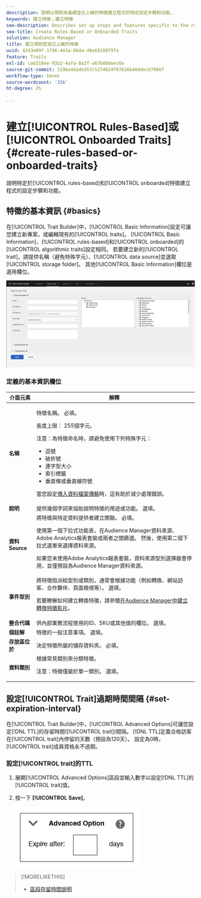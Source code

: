 ```yaml
---
description: 說明以規則為基礎並已上線的特徵建立程式的特定設定步驟和功能。
keywords: 建立特徵；建立特徵
seo-description: Describes set up steps and features specific to the rules-based and onboarded trait creation process.
seo-title: Create Rules-Based or Onboarded Traits
solution: Audience Manager
title: 建立規則型或已上線的特徵
uuid: 4243e09f-1f96-443a-864a-d6e6918079fa
feature: Traits
exl-id: cad318ee-93b2-4afa-8a2f-a67b068eec0a
source-git-commit: 319be4dade263c5274624f07616b404decb7066f
workflow-type: tm+mt
source-wordcount: '356'
ht-degree: 2%

---
```


# 建立[!UICONTROL Rules-Based]或[!UICONTROL Onboarded Traits] {#create-rules-based-or-onboarded-traits}

說明特定於[!UICONTROL rules-based]和[!UICONTROL onboarded]特徵建立程式的設定步驟和功能。

<!-- c_tb_rules_traits.xml -->

## 特徵的基本資訊 {#basics}

在[!UICONTROL Trait Builder]中，[!UICONTROL Basic Information]設定可讓您建立新專案，或編輯現有的[!UICONTROL traits]。 [!UICONTROL Basic Information]、[!UICONTROL rules-based]和[!UICONTROL onboarded]的[!UICONTROL algorithmic traits]設定相同。 若要建立新的[!UICONTROL trait]，請提供名稱（避免特殊字元）、[!UICONTROL data source]並選取[!UICONTROL storage folder]。 其他[!UICONTROL Basic Information]欄位是選用欄位。

<!-- c_tb_basics.xml -->

![建立特徵](assets/create-trait.png)

### 定義的基本資訊欄位

<table id="table_42AEC7A5B22346C5BB996D2D36C56229"> 
 <thead> 
  <tr> 
   <th colname="col1" class="entry"> 介面元素 </th> 
   <th colname="col2" class="entry"> 解釋 </th> 
  </tr> 
 </thead>
 <tbody> 
  <tr> 
   <td colname="col1"> <b><span class="uicontrol">名稱</span></b> </td> 
   <td colname="col2"> <p>特徵名稱。 必填。 </p> <p>長度上限： 255個字元。 </p> <p> <p>注意：為特徵命名時，請避免使用下列特殊字元： 
      <ul id="ul_AB38A333F21A4AA9B5656CBA69BA65E3"> 
       <li id="li_0E5033B540BC41E799075845388E85A7">逗號 </li> 
       <li id="li_B1A6C3E3FB98473A91E4675EE09460F0">破折號 </li> 
       <li id="li_579302FE34B64FE0AE3C751012839229">連字型大小 </li> 
       <li id="li_44890F738CC64E449CC2545D701ECBC7">索引標籤 </li> 
       <li id="li_C203837501A94342923C99A7DAD1ED61">垂直條或垂直線符號 </li> 
      </ul> </p> </p> <p>當您設定<a href="../../integration/sending-audience-data/batch-data-transfer-explained/inbound-file-contents.md">傳入資料檔案傳輸</a>時，這有助於減少處理錯誤。 </p> </td> 
  </tr> 
  <tr> 
   <td colname="col1"> <b><span class="uicontrol"> 說明</span></b> </td> 
   <td colname="col2"> 提供幾個字詞來協助說明特徵的用途或功能。 選填。 </td> 
  </tr> 
  <tr> 
   <td colname="col1"> <b><span class="uicontrol">資料Source</span></b> </td> 
   <td colname="col2"> 將特徵與特定資料提供者建立關聯。 必填。 <p>使用第一個下拉式功能表，在Audience Manager資料來源、Adobe Analytics報表套裝或兩者之間篩選。 然後，使用第二個下拉式選單來選擇資料來源。</p><p> 如果您未使用Adobe Analytics報表套裝，資料來源型別選擇器會停用，並僅預設為Audience Manager資料來源。</p>  </td> 
  </tr>
   <tr> 
   <td colname="col1"> <b><span class="uicontrol">事件型別</span></b> </td> 
   <td colname="col2"> 將特徵指派給型別或類別，通常會根據功能（例如轉換、網站訪客、合作夥伴、頁面檢視等）。 選填。 <p> 若要瞭解如何建立轉換特徵，請參閱<a href="https://experienceleague.adobe.com/docs/audience-manager-learn/tutorials/build-and-manage-audiences/traits-and-segments/creating-conversion-traits.html?lang=zh-Hant">在Audience Manager中建立轉換特徵影片</a>。 </p></td> 
  </tr> 
  <tr> 
   <td colname="col1"> <b><span class="uicontrol">整合代碼</span></b> </td> 
   <td colname="col2"> 供內部業務流程使用的ID、SKU或其他值的欄位。 選填。 </td> 
  </tr> 
  <tr> 
   <td colname="col1"> <b><span class="uicontrol">個註解</span></b> </td> 
   <td colname="col2"> 特徵的一般注意事項。 選填。 </td> 
  </tr> 
  <tr> 
   <td colname="col1"> <b><span class="uicontrol">存放區位於</span></b> </td> 
   <td colname="col2"> 決定特徵所屬的儲存資料夾。 必填。 </td> 
  </tr> 
  <tr> 
   <td colname="col1"> <b><span class="uicontrol">資料類別</span></b> </td> 
   <td colname="col2"> 根據常見類別來分類特徵。 <p>注意：特徵僅屬於單一類別。 選填。 </p> </td> 
  </tr> 
 </tbody> 
</table>

## 設定[!UICONTROL Trait]過期時間間隔 {#set-expiration-interval}

在[!UICONTROL Trait Builder]中，[!UICONTROL Advanced Options]可讓您設定[!DNL TTL]的存留時間([!UICONTROL trait])間隔。 [!DNL TTL]定義合格訪客在[!UICONTROL trait]內停留的天數（預設為120天）。 設定為0時，[!UICONTROL trait]成員資格永不過期。

<!-- t_tb_ttl.xml -->

### 設定[!UICONTROL trait]的TTL

1. 展開[!UICONTROL Advanced Options]區段並輸入數字以設定[!DNL TTL]的[!UICONTROL trait]值。
1. 按一下 **[!UICONTROL Save]**。

   ![](assets/TTL.png)

>[!MORELIKETHIS]
>
>* [區段存留時間說明](../../features/traits/segment-ttl-explained.md)
